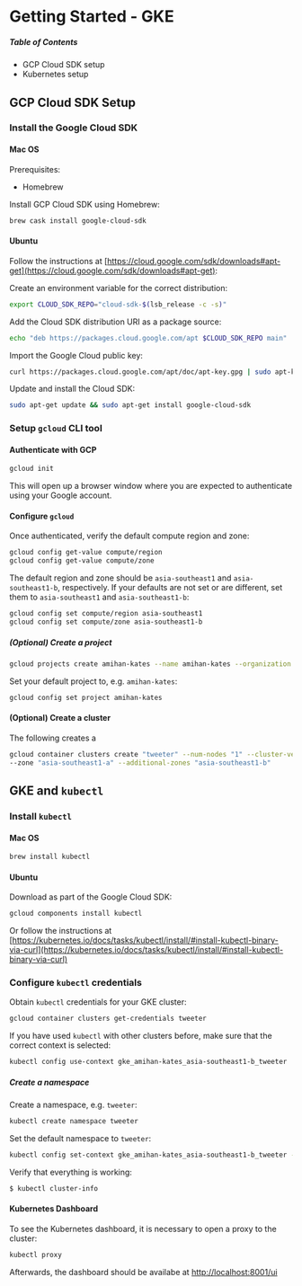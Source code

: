Getting Started - GKE
====

##### Table of Contents

* GCP Cloud SDK setup
* Kubernetes setup

## GCP Cloud SDK Setup

### Install the Google Cloud SDK

#### Mac OS

Prerequisites:

* Homebrew

Install GCP Cloud SDK using Homebrew:

```bash
brew cask install google-cloud-sdk
```

#### Ubuntu

Follow the instructions at [https://cloud.google.com/sdk/downloads#apt-get](https://cloud.google.com/sdk/downloads#apt-get):

Create an environment variable for the correct distribution:

```bash
export CLOUD_SDK_REPO="cloud-sdk-$(lsb_release -c -s)"
```

Add the Cloud SDK distribution URI as a package source:

```bash
echo "deb https://packages.cloud.google.com/apt $CLOUD_SDK_REPO main" | sudo tee -a /etc/apt/sources.list.d/google-cloud-sdk.list
```

Import the Google Cloud public key:

```bash
curl https://packages.cloud.google.com/apt/doc/apt-key.gpg | sudo apt-key add -
```

Update and install the Cloud SDK:

```bash
sudo apt-get update && sudo apt-get install google-cloud-sdk
```

### Setup `gcloud` CLI tool

#### Authenticate with GCP

```bash
gcloud init
```

This will open up a browser window where you are expected to authenticate using your Google account.

#### Configure `gcloud`

Once authenticated, verify the default compute region and zone:

```bash
gcloud config get-value compute/region
gcloud config get-value compute/zone
```

The default region and zone should be `asia-southeast1` and `asia-southeast1-b`, respectively. If your defaults are not set or are different, set them to `asia-southeast1` and `asia-southeast1-b`:

```bash
gcloud config set compute/region asia-southeast1
gcloud config set compute/zone asia-southeast1-b
```

##### (Optional) Create a project

```bash
gcloud projects create amihan-kates --name amihan-kates --organization agsx.net --set-as-default
```

Set your default project to, e.g. `amihan-kates`:

```bash
gcloud config set project amihan-kates
```

#### (Optional) Create a cluster

The following creates a 

```bash
gcloud container clusters create "tweeter" --num-nodes "1" --cluster-version "1.6.4" \
--zone "asia-southeast1-a" --additional-zones "asia-southeast1-b"
```

## GKE and `kubectl`

### Install `kubectl`

#### Mac OS

```bash
brew install kubectl
```

#### Ubuntu

Download as part of the Google Cloud SDK:

```bash
gcloud components install kubectl
```

Or follow the instructions at [https://kubernetes.io/docs/tasks/kubectl/install/#install-kubectl-binary-via-curl](https://kubernetes.io/docs/tasks/kubectl/install/#install-kubectl-binary-via-curl)

### Configure `kubectl` credentials

Obtain `kubectl` credentials for your GKE cluster:

```bash
gcloud container clusters get-credentials tweeter
```

If you have used `kubectl` with other clusters before, make sure that the correct context is selected:

```bash
kubectl config use-context gke_amihan-kates_asia-southeast1-b_tweeter
```

##### Create a namespace

Create a namespace, e.g. `tweeter`:

```bash
kubectl create namespace tweeter
```

Set the default namespace to `tweeter`:

```bash
kubectl config set-context gke_amihan-kates_asia-southeast1-b_tweeter --namespace=tweeter
```

Verify that everything is working:

```bash
$ kubectl cluster-info
```

#### Kubernetes Dashboard

To see the Kubernetes dashboard, it is necessary to open a proxy to the cluster:

```bash
kubectl proxy
```

Afterwards, the dashboard should be availabe at [http://localhost:8001/ui](http://localhost:8001/ui)
